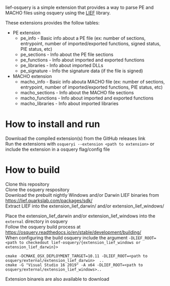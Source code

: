 lief-osquery is a simple extension that provides a way to parse PE and MACHO files using osquery using the [LIEF](https://lief.quarkslab.com/) library.

These extensions provides the follow tables:
* PE extension
  * pe_info - Basic info about a PE file (ex: number of sections, entrypoint, number of imported/exported functions, signed status, PIE status, etc)
  * pe_sections - Info about the PE file sections
  * pe_functions - Info about imported and exported functions
  * pe_libraries - Info about imported DLLs
  * pe_signature - Info the signature data (if the file is signed)
* MACHO extension
  * macho_info - Basic info abouta MACHO file (ex: number of sections, entrypoint, number of imported/exported functions, PIE status, etc)
  * macho_sections - Info about the MACHO file sections
  * macho_functions - Info about imported and exported functions
  * macho_libraries - Info about imported libraries
  
# How to install and run
Download the compiled extension(s) from the GitHub releases link  
Run the extensions with `osqueryi --extension <path to extension>` or include the extension in a osquery flag/config file

# How to build
Clone this repository  
Clone the osquery respository  
Download the prebuilt nightly Windows and/or Darwin LIEF binaries from https://lief.quarkslab.com/packages/sdk/  
Extract LIEF into the extension\_lief\_darwin/ and/or extension\_lief\_windows/

Place the extension\_lief\_darwin and/or extension\_lief\_windows into the `external` directory in osquery  
Follow the osquery build process at https://osquery.readthedocs.io/en/stable/development/building/  
When configuring the build osquery include the argument `-DLIEF_ROOT=<path to checkedout lief-osquery/{extension_lief_windows or extension_lief_darwin}>`  
```
cmake -DCMAKE_OSX_DEPLOYMENT_TARGET=10.11 -DLIEF_ROOT=<path to osquery/external/extension_lief_darwin>  ..
cmake -G "Visual Studio 16 2019" -A x64 -DLIEF_ROOT=<path to osquery/external/extension_lief_windows>..
```
Extension binareis are also available to download

